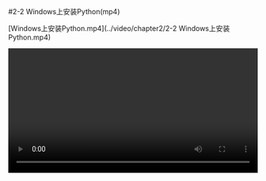 #2-2 Windows上安装Python(mp4)

[Windows上安装Python.mp4](../video/chapter2/2-2 Windows上安装Python.mp4)

<video width="100%" controls="controls">
<source src="../video/chapter2/2-2 Windows上安装Python.mp4">
</video>